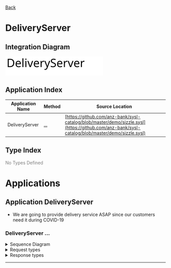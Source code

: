 

[Back](../README.md)


# DeliveryServer

## Integration Diagram
![](integration.svg)







## Application Index


| Application Name | Method | Source Location |
|----|----|----|
| DeliveryServer | [...](#DeliveryServer-...) | [https://github.com/anz-bank/sysl-catalog/blob/master/demo/sizzle.sysl](https://github.com/anz-bank/sysl-catalog/blob/master/demo/sizzle.sysl)|  




## Type Index





<span style="color:grey">No Types Defined</span>







# Applications





## Application DeliveryServer



- We are going to provide delivery service ASAP
 since our customers need it during COVID-19











### <a name=DeliveryServer-...></a>DeliveryServer ...


<details>
<summary>Sequence Diagram</summary>

</details>

<details>
<summary>Request types</summary>


<span style="color:grey">No Request types</span>






</details>

<details>
<summary>Response types</summary>





<span style="color:grey">No Response Types</span>

</details>


---






<div class="footer">

